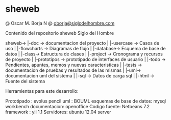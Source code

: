 sheweb
======
@ Oscar M. Borja N
@ oborja@siglodelhombre.com

Contenido del repositorio sheweb Siglo del Hombre

sheweb->
	|-doc -> documentacion del proyecto
	|	|-usercase -> Casos de uso
        |       |-flowcharts -> Diagramas de flujo
	|	|-database-> Esquema de base de datos
	|	|-class-> Estructura de clases
	|	|-project -> Cronograma y recursos de proyecto
        |       |-prototipos -> prototipado de interfaces de usuario
	|	|-todo -> Pendientes, apuntes, memos y nuevas caracteristicas
	|	|-tests -> documentacion de pruebas y resultados de las mismas
	|	|-uml-> documentacion uml del sistema
	|
	|-sql -> Datos de carga sql
	|
 	|-html -> Fuente del sistema


Herramientas para este desarrollo:

Prototipado : evolus pencil
uml : BOUML
esquemas de base de datos: mysql workbench
documentacion: openoffice
Codigo fuente: Netbeans 7.2
framework : yii 1.1
Servidores: ubuntu 12.04 server

